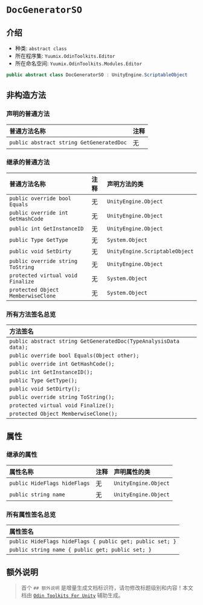 ﻿# `DocGeneratorSO`

## 介绍

- 种类: `abstract class`
- 所在程序集: `Yuumix.OdinToolkits.Editor`
- 所在命名空间: `Yuumix.OdinToolkits.Modules.Editor`

``` csharp
public abstract class DocGeneratorSO : UnityEngine.ScriptableObject
```

## 非构造方法

### 声明的普通方法

| 普通方法名称 | 注释 |
| :--- | :--- | 
| `public abstract string GetGeneratedDoc` | 无 |

### 继承的普通方法

| 普通方法名称 | 注释 | 声明方法的类 |
| :--- | :--- | :--- |
| `public override bool Equals` | 无 | `UnityEngine.Object` |
| `public override int GetHashCode` | 无 | `UnityEngine.Object` |
| `public int GetInstanceID` | 无 | `UnityEngine.Object` |
| `public Type GetType` | 无 | `System.Object` |
| `public void SetDirty` | 无 | `UnityEngine.ScriptableObject` |
| `public override string ToString` | 无 | `UnityEngine.Object` |
| `protected virtual void Finalize` | 无 | `System.Object` |
| `protected Object MemberwiseClone` | 无 | `System.Object` |

### 所有方法签名总览

| 方法签名 |
| :--- | 
| `public abstract string GetGeneratedDoc(TypeAnalysisData data);` |
| `public override bool Equals(Object other);` |
| `public override int GetHashCode();` |
| `public int GetInstanceID();` |
| `public Type GetType();` |
| `public void SetDirty();` |
| `public override string ToString();` |
| `protected virtual void Finalize();` |
| `protected Object MemberwiseClone();` |

## 属性

### 继承的属性

| 属性名称 | 注释 | 声明属性的类 | 
| :--- | :--- | :--- |
| `public HideFlags hideFlags` | 无 | `UnityEngine.Object` |
| `public string name` | 无 | `UnityEngine.Object` |

### 所有属性签名总览

| 属性签名 |
| :--- | 
| `public HideFlags hideFlags { public get; public set; }` |
| `public string name { public get; public set; }` |
## 额外说明

> 首个 `## 额外说明` 是增量生成文档标识符，请勿修改标题级别和内容！本文档由 [`Odin Toolkits For Unity`](https://github.com/yuumixcode/OdinToolkits-For-Unity) 辅助生成。
